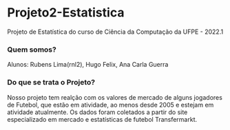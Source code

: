 # Projeto2-Estatistica
Projeto de Estatística do curso de Ciência da Computação da UFPE - 2022.1

### Quem somos?
Alunos: Rubens Lima(rnl2), Hugo Felix, Ana Carla Guerra

### Do que se trata o Projeto?
Nosso projeto tem realção com os valores de mercado de alguns jogadores de Futebol, que estão em atividade, ao menos desde 2005 e estejam em atividade atualmente.
Os dados foram coletados a partir do site especializado em mercado e estatísticas de futebol Transfermarkt.